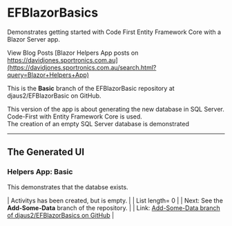 # EFBlazorBasics
Demonstrates getting started with Code First Entity Framework Core with a Blazor Server app.

View Blog Posts [Blazor Helpers App posts on https://davidjones.sportronics.com.au](https://davidjones.sportronics.com.au/search.html?query=Blazor+Helpers+App)

This is the **Basic** branch of the EFBlazorBasic repository at djaus2/EFBlazorBasic on GitHub.  

This version of the app is about generating the new database in SQL Server.  
Code-First with Entity Framework Core is used.  
The creation of an empty SQL Server database is demonstrated

<hr/>

## The Generated UI

### Helpers App: Basic

This demonstrates that the databse exists.

| Activitys has been created, but is empty.                                                                                    |
| List length= 0                                                                                                               |
| Next: See the **Add-Some-Data** branch of the repository.                                                                |
| Link: [Add-Some-Data branch of djaus2/EFBlazorBasics on GitHub](https://github.com/djaus2/EFBlazorBasics/tree/Add-Some-Data) |
